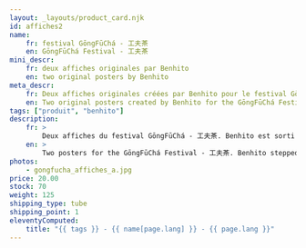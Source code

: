 ```yaml
---
layout: _layouts/product_card.njk
id: affiches2
name:
    fr: festival GōngFūChá - 工夫茶
    en: GōngFūChá Festival - 工夫茶
mini_descr:
    fr: deux affiches originales par Benhito
    en: two original posters by Benhito
meta_descr:
    fr: Deux affiches originales créées par Benhito pour le festival GōngFūChá - 工夫茶. Dans un style épuré et expressif.
    en: Two original posters created by Benhito for the GōngFūChá Festival - 工夫茶. In a minimalist and expressive style.
tags: ["produit", "benhito"]
description: 
    fr: >
        Deux affiches du festival GōngFūChá - 工夫茶. Benhito est sorti de son univers rock pour taper juste et fort dans un style épuré avec une mise en couleur parfaite.
    en: >
        Two posters for the GōngFūChá Festival - 工夫茶. Benhito stepped out of his rock universe to deliver a minimalist and impactful design with perfect coloring.
photos:
    - gongfucha_affiches_a.jpg
price: 20.00
stock: 70
weight: 125
shipping_type: tube
shipping_point: 1
eleventyComputed:
    title: "{{ tags }} - {{ name[page.lang] }} - {{ page.lang }}"
---
```

